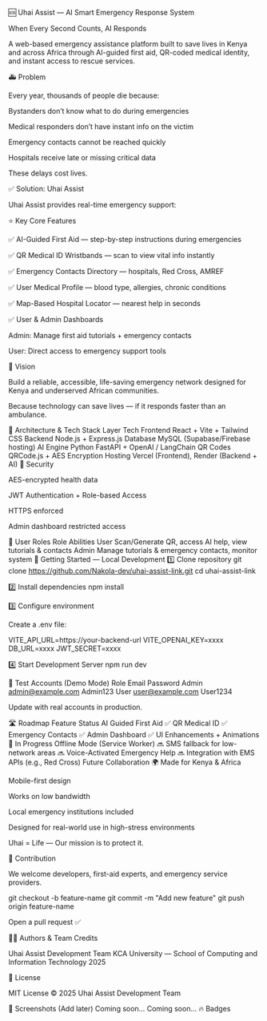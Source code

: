🆘 Uhai Assist — AI Smart Emergency Response System

When Every Second Counts, AI Responds

A web-based emergency assistance platform built to save lives in Kenya and across Africa through AI-guided first aid, QR-coded medical identity, and instant access to rescue services.

🚑 Problem

Every year, thousands of people die because:

Bystanders don’t know what to do during emergencies

Medical responders don’t have instant info on the victim

Emergency contacts cannot be reached quickly

Hospitals receive late or missing critical data

These delays cost lives.

✅ Solution: Uhai Assist

Uhai Assist provides real-time emergency support:

⭐ Key Core Features

✅ AI-Guided First Aid — step-by-step instructions during emergencies

✅ QR Medical ID Wristbands — scan to view vital info instantly

✅ Emergency Contacts Directory — hospitals, Red Cross, AMREF

✅ User Medical Profile — blood type, allergies, chronic conditions

✅ Map-Based Hospital Locator — nearest help in seconds

✅ User & Admin Dashboards

Admin: Manage first aid tutorials + emergency contacts

User: Direct access to emergency support tools

🎯 Vision

Build a reliable, accessible, life-saving emergency network
designed for Kenya and underserved African communities.

Because technology can save lives — if it responds faster than an ambulance.

🧠 Architecture & Tech Stack
Layer	Tech
Frontend	React + Vite + Tailwind CSS
Backend	Node.js + Express.js
Database	MySQL (Supabase/Firebase hosting)
AI Engine	Python FastAPI + OpenAI / LangChain
QR Codes	QRCode.js + AES Encryption
Hosting	Vercel (Frontend), Render (Backend + AI)
🔐 Security

AES-encrypted health data

JWT Authentication + Role-based Access

HTTPS enforced

Admin dashboard restricted access

📌 User Roles
Role	Abilities
User	Scan/Generate QR, access AI help, view tutorials & contacts
Admin	Manage tutorials & emergency contacts, monitor system
🚀 Getting Started — Local Development
1️⃣ Clone repository
git clone https://github.com/Nakola-dev/uhai-assist-link.git
cd uhai-assist-link

2️⃣ Install dependencies
npm install

3️⃣ Configure environment

Create a .env file:

VITE_API_URL=https://your-backend-url
VITE_OPENAI_KEY=xxxx
DB_URL=xxxx
JWT_SECRET=xxxx

4️⃣ Start Development Server
npm run dev

🧪 Test Accounts (Demo Mode)
Role	Email	Password
Admin	admin@example.com
	Admin123
User	user@example.com
	User1234

Update with real accounts in production.

🛣️ Roadmap
Feature	Status
AI Guided First Aid	✅
QR Medical ID	✅
Emergency Contacts	✅
Admin Dashboard	✅
UI Enhancements + Animations	🔄 In Progress
Offline Mode (Service Worker)	🔜
SMS fallback for low-network areas	🔜
Voice-Activated Emergency Help	🔜
Integration with EMS APIs (e.g., Red Cross)	Future Collaboration
🌍 Made for Kenya & Africa

Mobile-first design

Works on low bandwidth

Local emergency institutions included

Designed for real-world use in high-stress environments

Uhai = Life — Our mission is to protect it.

🤝 Contribution

We welcome developers, first-aid experts, and emergency service providers.

git checkout -b feature-name
git commit -m "Add new feature"
git push origin feature-name


Open a pull request ✅

👨‍💻 Authors & Team Credits

Uhai Assist Development Team
KCA University — School of Computing and Information Technology
2025

📄 License

MIT License © 2025 Uhai Assist Development Team

📱 Screenshots (Add later)
Coming soon…	Coming soon…
🔥 Badges
